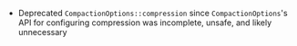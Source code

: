 * Deprecated `CompactionOptions::compression` since `CompactionOptions`'s API for configuring compression was incomplete, unsafe, and likely unnecessary
